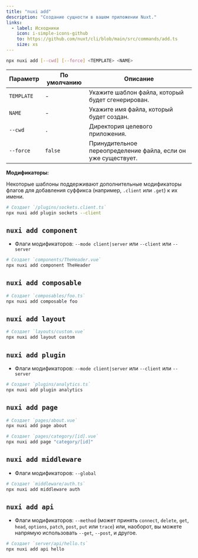 ```yaml
---
title: "nuxi add"
description: "Создание сущности в вашем приложении Nuxt."
links:
  - label: Исходники
    icon: i-simple-icons-github
    to: https://github.com/nuxt/cli/blob/main/src/commands/add.ts
    size: xs
---
```


```bash [Terminal]
npx nuxi add [--cwd] [--force] <TEMPLATE> <NAME>
```

Параметр   | По умолчанию | Описание
-----------|--------------|-------------------------------------------------
`TEMPLATE` | -            | Укажите шаблон файла, который будет сгенерирован.
`NAME`     | -            | Укажите имя файла, который будет создан.
`--cwd`    | `.`          | Директория целевого приложения.
`--force`  | `false`      | Принудительное переопределение файла, если он уже существует.

**Модификаторы:**

Некоторые шаблоны поддерживают дополнительные модификаторы флагов для добавления суффикса (например, `.client` или `.get`) к их имени.

```bash [Terminal]
# Создает `/plugins/sockets.client.ts`
npx nuxi add plugin sockets --client
```

## `nuxi add component`

* Флаги модификаторов: `--mode client|server` или `--client` или `--server`

```bash [Terminal]
# Создает `components/TheHeader.vue`
npx nuxi add component TheHeader
```

## `nuxi add composable`

```bash [Terminal]
# Создает `composables/foo.ts`
npx nuxi add composable foo
```

## `nuxi add layout`

```bash [Terminal]
# Создает `layouts/custom.vue`
npx nuxi add layout custom
```

## `nuxi add plugin`

* Флаги модификаторов: `--mode client|server` или `--client` или `--server`

```bash [Terminal]
# Создает `plugins/analytics.ts`
npx nuxi add plugin analytics
```

## `nuxi add page`

```bash [Terminal]
# Создает `pages/about.vue`
npx nuxi add page about
```

```bash [Terminal]
# Создает `pages/category/[id].vue`
npx nuxi add page "category/[id]"
```

## `nuxi add middleware`

* Флаги модификаторов: `--global`

```bash [Terminal]
# Создает `middleware/auth.ts`
npx nuxi add middleware auth
```

## `nuxi add api`

* Флаги модификаторов: `--method` (может принять `connect`, `delete`, `get`, `head`, `options`, `patch`, `post`, `put` или `trace`) или, наоборот, вы можете напрямую использовать `--get`, `--post`, и другое.

```bash [Terminal]
# Создает `server/api/hello.ts`
npx nuxi add api hello
```
